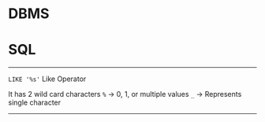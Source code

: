 # DBMS
# SQL
---
``` LIKE '%s' ```
Like Operator

It has 2 wild card characters
```%``` -> 0, 1, or multiple values
```_``` -> Represents single character

---
